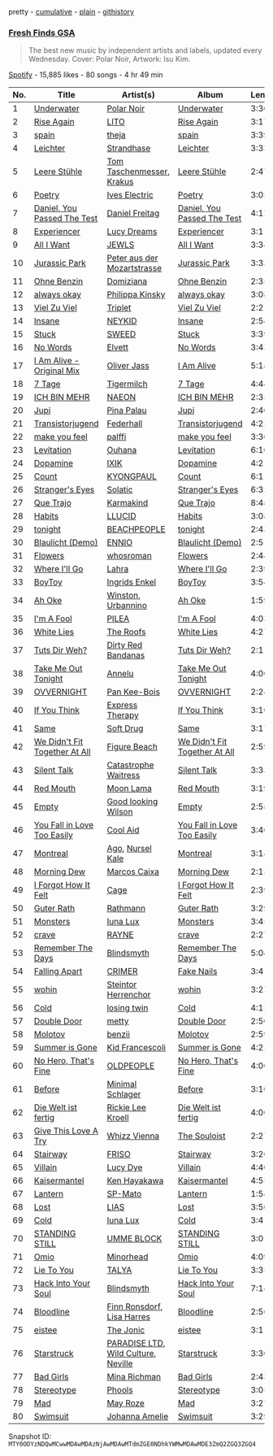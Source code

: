 pretty - [cumulative](/playlists/cumulative/37i9dQZF1DX2ddCYH6QIK5.md) - [plain](/playlists/plain/37i9dQZF1DX2ddCYH6QIK5) - [githistory](https://github.githistory.xyz/mackorone/spotify-playlist-archive/blob/main/playlists/plain/37i9dQZF1DX2ddCYH6QIK5)

### [Fresh Finds GSA](https://open.spotify.com/playlist/37i9dQZF1DX2ddCYH6QIK5)

> The best new music by independent artists and labels, updated every Wednesday\. Cover: Polar Noir, Artwork: Isu Kim.

[Spotify](https://open.spotify.com/user/spotify) - 15,885 likes - 80 songs - 4 hr 49 min

| No. | Title | Artist(s) | Album | Length |
|---|---|---|---|---|
| 1 | [Underwater](https://open.spotify.com/track/3qtLQbYiB5qXIYQdbZxuDf) | [Polar Noir](https://open.spotify.com/artist/1tnj2WqyUP68kpkGorWVxO) | [Underwater](https://open.spotify.com/album/6TH72GNIkdULBcomH1VUf0) | 3:30 |
| 2 | [Rise Again](https://open.spotify.com/track/2RvheiLZEgoDwiHm5BJNhi) | [LITO](https://open.spotify.com/artist/28eWMibpUITBXZVQM0RWnL) | [Rise Again](https://open.spotify.com/album/1G1Tnx8wjroUqia9gdjjrD) | 3:17 |
| 3 | [spain](https://open.spotify.com/track/0ZVuWqJtiM8BJdqyEEta01) | [theja](https://open.spotify.com/artist/38DT4VMpA3qK1UqZgUB9Ag) | [spain](https://open.spotify.com/album/3PaV5GaBkDJ4bDVk0xI328) | 3:39 |
| 4 | [Leichter](https://open.spotify.com/track/43ctRqqjV2eIXiAYLfQGy7) | [Strandhase](https://open.spotify.com/artist/7vtC2BwSc7CwJ634wi23ay) | [Leichter](https://open.spotify.com/album/55fnSAWqSGoobBwAGJHTdn) | 3:33 |
| 5 | [Leere Stühle](https://open.spotify.com/track/5rdmCHX5GPdaOd2nrvGuIq) | [Tom Taschenmesser](https://open.spotify.com/artist/5eXer2CYuU6SCNtMaLXgsd), [Krakus](https://open.spotify.com/artist/2IfllQjp2THw4rYtDExufY) | [Leere Stühle](https://open.spotify.com/album/5a3qCFWxBr79BFc8r6Q7w1) | 2:47 |
| 6 | [Poetry](https://open.spotify.com/track/4C1yb5GEZU5XOWpOLDcxIg) | [Ives Electric](https://open.spotify.com/artist/7ahkPjxXidCSuNDYkoB0kg) | [Poetry](https://open.spotify.com/album/7tgzYyVlzSVuHYDf5jUZ36) | 3:05 |
| 7 | [Daniel, You Passed The Test](https://open.spotify.com/track/22ZyCEPivDvwMG6HwrrO2y) | [Daniel Freitag](https://open.spotify.com/artist/520YNAsP5XkPzlWoeIekgJ) | [Daniel, You Passed The Test](https://open.spotify.com/album/4oISpli0xXeXvWGREjZ9mS) | 4:12 |
| 8 | [Experiencer](https://open.spotify.com/track/3OtAkD3nypkALLtLWZPohS) | [Lucy Dreams](https://open.spotify.com/artist/7x8nHczUKxMXrHv2iYTRJT) | [Experiencer](https://open.spotify.com/album/4ISmR3EneuPIF7tyInEBqE) | 3:11 |
| 9 | [All I Want](https://open.spotify.com/track/0mOOCAjXTjg3rNhqcSQWjA) | [JEWLS](https://open.spotify.com/artist/1Yi3eQibPPyKmO0xXWPcfw) | [All I Want](https://open.spotify.com/album/6LMDALJ7eGqZLxnN6iDeuK) | 3:34 |
| 10 | [Jurassic Park](https://open.spotify.com/track/5OUs1CehWjX1L8ClOM24ep) | [Peter aus der Mozartstrasse](https://open.spotify.com/artist/2d0hWUrMLEnczPs4u8zTmm) | [Jurassic Park](https://open.spotify.com/album/6ROUOgNAM3gJFdADvqBeTK) | 3:33 |
| 11 | [Ohne Benzin](https://open.spotify.com/track/3a0F2N6rXJSibQTp77xH4f) | [Domiziana](https://open.spotify.com/artist/3XZewrXpRQqqCMuUMAIhvN) | [Ohne Benzin](https://open.spotify.com/album/44qXZ6KEzcKrp9E9jaxpH0) | 2:35 |
| 12 | [always okay](https://open.spotify.com/track/70sd0T6eTCowGMu9m1n0mz) | [Philippa Kinsky](https://open.spotify.com/artist/6Ef2HLmifsqFi0VtoeY7C0) | [always okay](https://open.spotify.com/album/33Ps1v8rCTYbZJE2vPk2zF) | 3:08 |
| 13 | [Viel Zu Viel](https://open.spotify.com/track/1qKGHV21b77MwwHc0dlLIc) | [Triplet](https://open.spotify.com/artist/2OmZnboxyFtF1UdRW6YA0k) | [Viel Zu Viel](https://open.spotify.com/album/0Eb3u9j1v7e9B8kng94EVQ) | 2:21 |
| 14 | [Insane](https://open.spotify.com/track/72xlMFeOe5VNKaiEEy7c8b) | [NEYKID](https://open.spotify.com/artist/5XPH2NynN62mIlISHiUnyA) | [Insane](https://open.spotify.com/album/7dJnfT48sFWh3S3svNaIkj) | 2:54 |
| 15 | [Stuck](https://open.spotify.com/track/3d2oVtfkR9fZGIejnA4fY8) | [SWEED](https://open.spotify.com/artist/1gM5MrKbRvvQuG1SShfkVG) | [Stuck](https://open.spotify.com/album/2DukMfm4xFv4wrG5OxnwmJ) | 3:39 |
| 16 | [No Words](https://open.spotify.com/track/1UUABfyFfzCzI0sEhIjiZq) | [Elvett](https://open.spotify.com/artist/4jTcePhvBRxrOONkmpm5WX) | [No Words](https://open.spotify.com/album/06JzNekeAzrc201LYPmBwW) | 3:43 |
| 17 | [I Am Alive \- Original Mix](https://open.spotify.com/track/1CWItV1c3LYMxpbXQL9R22) | [Oliver Jass](https://open.spotify.com/artist/2ODPpeNxF16AvaVFhbo0sy) | [I Am Alive](https://open.spotify.com/album/4HAJI1EAOj8YfvxRweePXg) | 5:18 |
| 18 | [7 Tage](https://open.spotify.com/track/7F63YlipDAEFyCOblvc7gC) | [Tigermilch](https://open.spotify.com/artist/5cFzpoYJedkZeGFUp9pExN) | [7 Tage](https://open.spotify.com/album/6GKVqlZ5ND3BIjzIgEblPB) | 4:44 |
| 19 | [ICH BIN MEHR](https://open.spotify.com/track/0YS0OKO57tCeF4ozTpoHZ5) | [NAEON](https://open.spotify.com/artist/4QnLc5PK7vhBN0Zu6uGA0h) | [ICH BIN MEHR](https://open.spotify.com/album/1E2tSMQNHGAPmVFMTmsBYU) | 2:33 |
| 20 | [Jupi](https://open.spotify.com/track/1VM2xgkPbd8yrHcjnowA7b) | [Pina Palau](https://open.spotify.com/artist/6Ktx4W0UWEkRQKxhkIUFvP) | [Jupi](https://open.spotify.com/album/7pTtpTElpvPfylKrwXokp3) | 2:46 |
| 21 | [Transistorjugend](https://open.spotify.com/track/4dwalsM63ltWUFl77Xg1CX) | [Federhall](https://open.spotify.com/artist/0hxn2iug9XsuD4NUHTbXsR) | [Transistorjugend](https://open.spotify.com/album/2vcZeUlX7IC1C6M8NGWA5o) | 4:22 |
| 22 | [make you feel](https://open.spotify.com/track/7tltcvB3SJcvxq7VCMMmp4) | [palffi](https://open.spotify.com/artist/4htu2hjJJSAVQ8lRpZ07PC) | [make you feel](https://open.spotify.com/album/33uld99180XHljxAhQiPNs) | 3:30 |
| 23 | [Levitation](https://open.spotify.com/track/1UyuCWXxvSOe3mFvYNVIUT) | [Ouhana](https://open.spotify.com/artist/3tVHTq8WIDFyayynQFPKo1) | [Levitation](https://open.spotify.com/album/4kylgjMemfIkxrf7vEP5Gc) | 6:16 |
| 24 | [Dopamine](https://open.spotify.com/track/3BczD0zNsbDGpHZGfmoB7D) | [IXIK](https://open.spotify.com/artist/2swveNUs1U58B8rbKsoMAW) | [Dopamine](https://open.spotify.com/album/2l0sH1SB0Jmg8e2goslpMw) | 4:21 |
| 25 | [Count](https://open.spotify.com/track/0KCUXvUMw40RnLU4ZkkmvM) | [KYONGPAUL](https://open.spotify.com/artist/4zy5g7xdWMP1adk6zGHeVx) | [Count](https://open.spotify.com/album/1yAqz2UJCKzRMpvkVGOmmy) | 6:11 |
| 26 | [Stranger's Eyes](https://open.spotify.com/track/6ZIfLnMw9kOvFmMeN0SCSQ) | [Solatic](https://open.spotify.com/artist/61Lu3t06G6EPp61PovXqfm) | [Stranger's Eyes](https://open.spotify.com/album/6lP9Myva58kIJfmlS2nW9O) | 6:32 |
| 27 | [Que Trajo](https://open.spotify.com/track/7hy0i8SMrtmAL9Vvyudl98) | [Karmakind](https://open.spotify.com/artist/0567GyFPr2AYNJvUp8ImS3) | [Que Trajo](https://open.spotify.com/album/7I1ztAUXa5c68xLrMOUqgy) | 8:48 |
| 28 | [Habits](https://open.spotify.com/track/20eceaGK0pq37HXKgJHd8s) | [LLUCID](https://open.spotify.com/artist/5BqTGVZWyKbcvweUqJj3wg) | [Habits](https://open.spotify.com/album/417BSRQhMWdIbC3X3QfRon) | 3:08 |
| 29 | [tonight](https://open.spotify.com/track/5ekn0rTXRpR5M99v64inDc) | [BEACHPEOPLE](https://open.spotify.com/artist/3OXpCq0ndnIgWu13LKBEba) | [tonight](https://open.spotify.com/album/4kGymfdDrK06vKDsmc30fQ) | 2:43 |
| 30 | [Blaulicht \(Demo\)](https://open.spotify.com/track/7xyljlDai5yU4rDZAC5SkF) | [ENNIO](https://open.spotify.com/artist/6ztKrKekC3nb3nCBoy9HUt) | [Blaulicht \(Demo\)](https://open.spotify.com/album/28DaRBL43ci6YyW1DoyS0L) | 2:51 |
| 31 | [Flowers](https://open.spotify.com/track/6owOP78lODxI05xYo1NX8V) | [whosroman](https://open.spotify.com/artist/7kqS6VG49qXY1Ovq7bV3na) | [Flowers](https://open.spotify.com/album/2PT8sTaxlKnBCsfuBcM4Z7) | 2:44 |
| 32 | [Where I'll Go](https://open.spotify.com/track/0lgtMQlpmeCtJTDacgCxg9) | [Lahra](https://open.spotify.com/artist/3VJmc3ZrfHTausmE3eTwYJ) | [Where I'll Go](https://open.spotify.com/album/4NXOhvkbnsk9QxcHro3xS5) | 2:39 |
| 33 | [BoyToy](https://open.spotify.com/track/0S3GbVZNxPn0eQYB5S1Sz3) | [Ingrids Enkel](https://open.spotify.com/artist/27QSJBIlPVWlH6SymRjBjm) | [BoyToy](https://open.spotify.com/album/2fUyuikrgQ7TkDzK5S4ToD) | 3:54 |
| 34 | [Ah Oke](https://open.spotify.com/track/5LVKCKBN4u37YNFxlq4jen) | [Winston](https://open.spotify.com/artist/0Og6u9uqkO3NQTkblJzdPj), [Urbannino](https://open.spotify.com/artist/4aZt5D61w5uaDQsvWxXC8T) | [Ah Oke](https://open.spotify.com/album/5sZDQSzZ04FC77Eo6NjFAm) | 1:59 |
| 35 | [I'm A Fool](https://open.spotify.com/track/5MIxLEibEixrLZie7I040R) | [PILEA](https://open.spotify.com/artist/0yH0gfszCp7pM0DgGlKvg0) | [I'm A Fool](https://open.spotify.com/album/2A3z69sj0ogwwy7z9ZZuxB) | 4:03 |
| 36 | [White Lies](https://open.spotify.com/track/3plJVEZEsbm6kgvSa4rawM) | [The Roofs](https://open.spotify.com/artist/4AiqOsKSL7r6CyuY4A1Mws) | [White Lies](https://open.spotify.com/album/46bI8wj7xKlTMWzPTZX7ei) | 4:27 |
| 37 | [Tuts Dir Weh?](https://open.spotify.com/track/0trMYgAetwuKs5CKX24Q6n) | [Dirty Red Bandanas](https://open.spotify.com/artist/3wpIMzbP4sia8LbYd8Apl3) | [Tuts Dir Weh?](https://open.spotify.com/album/1AqaJ4bsNR1M0QvVa5kvSN) | 2:11 |
| 38 | [Take Me Out Tonight](https://open.spotify.com/track/5ugsTuNRDfjaiejmQ8GwFL) | [Annelu](https://open.spotify.com/artist/4STMcsAtacU1KB3EOW5M5o) | [Take Me Out Tonight](https://open.spotify.com/album/2l8ESHUuKaQJMdTViuIG1V) | 4:00 |
| 39 | [OVVERNIGHT](https://open.spotify.com/track/3X9RmGEnwmY2w0KOZ22B12) | [Pan Kee\-Bois](https://open.spotify.com/artist/5r7pF6VigZTHyFy5czZKlT) | [OVVERNIGHT](https://open.spotify.com/album/1nYuh5g2D61AC6wWbYXN0e) | 2:24 |
| 40 | [If You Think](https://open.spotify.com/track/2uI5vxaOCdNejEy8SE5O7X) | [Express Therapy](https://open.spotify.com/artist/2eFcn9PqRQDCZBRPNNj0yb) | [If You Think](https://open.spotify.com/album/6CRnauPASqqDYnD0V16e4V) | 3:16 |
| 41 | [Same](https://open.spotify.com/track/53sFjXxqjJKtEnx6zjGYZP) | [Soft Drug](https://open.spotify.com/artist/3T0049arm1wGNbtrzRnwHy) | [Same](https://open.spotify.com/album/5QCjxj0muKSrn493w25hjg) | 3:17 |
| 42 | [We Didn't Fit Together At All](https://open.spotify.com/track/6051tQ7EVkAuRshp4le6Tf) | [Figure Beach](https://open.spotify.com/artist/6qeOvYavIWBYGy0KBmyLoO) | [We Didn't Fit Together At All](https://open.spotify.com/album/5h0iJ7s2AySm2OuZdBirwV) | 2:59 |
| 43 | [Silent Talk](https://open.spotify.com/track/5I77RxtGq8bEvizYJkZM0N) | [Catastrophe Waitress](https://open.spotify.com/artist/6rZskrH9xTAkv5BwgKU4uJ) | [Silent Talk](https://open.spotify.com/album/56SDoKAALX5X1o5heS3RX3) | 3:33 |
| 44 | [Red Mouth](https://open.spotify.com/track/1vP2O98NWgQaxAzuFp39bj) | [Moon Lama](https://open.spotify.com/artist/1BMCfW2OuReO2YuWRIc2SK) | [Red Mouth](https://open.spotify.com/album/1zXzAiAqtLFI0fdrIt1unw) | 3:19 |
| 45 | [Empty](https://open.spotify.com/track/5aKK3JGqHjIU0U0uYmBds3) | [Good looking Wilson](https://open.spotify.com/artist/0SwVcddjYoQCmw7HDyw3iG) | [Empty](https://open.spotify.com/album/3kYpOlzqGnVeoG7mr1pVCB) | 2:58 |
| 46 | [You Fall in Love Too Easily](https://open.spotify.com/track/16dam6afpsO5q8NDwq1z6m) | [Cool Aid](https://open.spotify.com/artist/5eouF3YpHk4ZcPXd2FkaKc) | [You Fall in Love Too Easily](https://open.spotify.com/album/3aTkHvPi6c6C3TGeJ4ChOm) | 3:46 |
| 47 | [Montreal](https://open.spotify.com/track/7EwPMCiJl0awJ15fr2fX4B) | [Ago](https://open.spotify.com/artist/0Lz0C2OokCQS2li0lGD9PE), [Nursel Kale](https://open.spotify.com/artist/27RzGSICZKwAGSvCByitlN) | [Montreal](https://open.spotify.com/album/0DBaidJu3gp8RQ6EJKLxbQ) | 3:14 |
| 48 | [Morning Dew](https://open.spotify.com/track/1LbZGCffeOGXyXEQsUoL2F) | [Marcos Caixa](https://open.spotify.com/artist/2MnrAvsTKE41QWJzhqNmq5) | [Morning Dew](https://open.spotify.com/album/4LUQwWsMRiwJ8KHkpulVgu) | 2:13 |
| 49 | [I Forgot How It Felt](https://open.spotify.com/track/0aIqMOobklLi4xG8yecOtv) | [Cage](https://open.spotify.com/artist/5AcetCgP402g9PqzkcSxNo) | [I Forgot How It Felt](https://open.spotify.com/album/0eVKX8YXYd7GJxmiIxHVJx) | 2:39 |
| 50 | [Guter Rath](https://open.spotify.com/track/1PdbggqDIikGd2BSLh1S0L) | [Rathmann](https://open.spotify.com/artist/7iAcfPZIZ0YmpUmT43RR0G) | [Guter Rath](https://open.spotify.com/album/6pp9PCxaF5jNcLsSyGovtI) | 3:29 |
| 51 | [Monsters](https://open.spotify.com/track/3cjMpTT7ug9qGesYOtFIiR) | [Iuna Lux](https://open.spotify.com/artist/0HNLFWeKZoz8bI9ImJUdLX) | [Monsters](https://open.spotify.com/album/3DH7wdecxZlxvnthIN8MhU) | 3:45 |
| 52 | [crave](https://open.spotify.com/track/0Ah7tw6kn6te3qIiGAOmY6) | [RAYNE](https://open.spotify.com/artist/7qDGLQOhaLJSLkGOpEo1Ld) | [crave](https://open.spotify.com/album/6G1OEjAtmAHNJLcsYHj6CI) | 2:27 |
| 53 | [Remember The Days](https://open.spotify.com/track/4sdxTu5797utDJRFzjGYxa) | [Blindsmyth](https://open.spotify.com/artist/316jj0bjhfXGHGBEraGy7P) | [Remember The Days](https://open.spotify.com/album/2HFfyhihMs8YL7BUdINi2y) | 5:04 |
| 54 | [Falling Apart](https://open.spotify.com/track/2y1H7CxjWOorpoplmKJHtU) | [CRIMER](https://open.spotify.com/artist/6ALv0kb1WQfQbDOna5fLcX) | [Fake Nails](https://open.spotify.com/album/52JHP8MgyTDqhjWMkwLQC1) | 3:41 |
| 55 | [wohin](https://open.spotify.com/track/2sAp8fbeTgikm6dDVsEeiV) | [Steintor Herrenchor](https://open.spotify.com/artist/70OwN96zJa61uhBIPdKgFO) | [wohin](https://open.spotify.com/album/0AJTh9sd8Li8dtRgUXH4Zz) | 3:27 |
| 56 | [Cold](https://open.spotify.com/track/2xomYlwMv6QNYmgrIxGYu7) | [losing twin](https://open.spotify.com/artist/2U8TGx3FbUFKHw2VvM3YYZ) | [Cold](https://open.spotify.com/album/1yWsQH57qeEhCnzQmwyszR) | 4:12 |
| 57 | [Double Door](https://open.spotify.com/track/2jwQdjwp1KTOAVzZQUp0L6) | [metty](https://open.spotify.com/artist/7Db5PkiQYNyku1FZdizAVW) | [Double Door](https://open.spotify.com/album/7gpqk7b3VVkEG3Eb7CTSl0) | 2:50 |
| 58 | [Molotov](https://open.spotify.com/track/7L9Fq96bloKKmU4FwLkpXp) | [benzii](https://open.spotify.com/artist/2v4qy7Tmy7AcIXZuUH4eJ1) | [Molotov](https://open.spotify.com/album/5keRcVDlpPHHa2pUNvGqiv) | 2:59 |
| 59 | [Summer is Gone](https://open.spotify.com/track/42zDdOjb59esXiwAEPkcUZ) | [Kid Francescoli](https://open.spotify.com/artist/2G7QgTep5IsJHGHm1hXygD) | [Summer is Gone](https://open.spotify.com/album/4l0AKMvIPTscaDRKMx20dh) | 4:22 |
| 60 | [No Hero, That's Fine](https://open.spotify.com/track/6zVNF53RfYN5PVcYX6LstN) | [OLDPEOPLE](https://open.spotify.com/artist/3QlJjBsRqZRxSK3BFQEAOi) | [No Hero, That's Fine](https://open.spotify.com/album/7djkSeB0OSaTIJG1REj2A1) | 4:00 |
| 61 | [Before](https://open.spotify.com/track/5fJxla4tIlwi2WBcMdMfgf) | [Minimal Schlager](https://open.spotify.com/artist/0YUu3RelBqv30RqXLKzdP0) | [Before](https://open.spotify.com/album/3kJvjM9qFCKGNAC7cSfd8x) | 3:10 |
| 62 | [Die Welt ist fertig](https://open.spotify.com/track/3LUOcqlu46rIVkRRxJF0mU) | [Rickie Lee Kroell](https://open.spotify.com/artist/2IcGy1brtZ8HGkGB4oUczD) | [Die Welt ist fertig](https://open.spotify.com/album/5nTHiVkexfddhYi4XGT5N1) | 4:00 |
| 63 | [Give This Love A Try](https://open.spotify.com/track/1eg0giS9y2TyjaJLREfUwB) | [Whizz Vienna](https://open.spotify.com/artist/0Rhv7LDt2UHXuVxvuDm7NE) | [The Souloist](https://open.spotify.com/album/0sqrHGOyrnjgkOJd7AAKtN) | 2:27 |
| 64 | [Stairway](https://open.spotify.com/track/5NTAUC6BNDNmpFMharzZaN) | [FRISO](https://open.spotify.com/artist/4xAMTJFCMfH1AZNQexkYEt) | [Stairway](https://open.spotify.com/album/3XY9ZZyInqY9o0oH36l1hf) | 3:26 |
| 65 | [Villain](https://open.spotify.com/track/6QvUhzYIBiuRaMJbm120te) | [Lucy Dye](https://open.spotify.com/artist/43ExVtoWEweRa8s1SlFZUj) | [Villain](https://open.spotify.com/album/1PzmgB0ZiowDNC68xdEWRV) | 4:40 |
| 66 | [Kaisermantel](https://open.spotify.com/track/1ThZOanS72JqrhCCpfOPXo) | [Ken Hayakawa](https://open.spotify.com/artist/28vlaUSHlgk9VhGO3jXgWO) | [Kaisermantel](https://open.spotify.com/album/3WtDALoF3wVFPGhcBBRA7s) | 4:55 |
| 67 | [Lantern](https://open.spotify.com/track/2sToQDhcxwguNcbzFueTVT) | [SP\-Mato](https://open.spotify.com/artist/1UirLyIwdIElsaGCp0W4Ym) | [Lantern](https://open.spotify.com/album/3hq0lmCHxCKFqFaYItuWwz) | 1:54 |
| 68 | [Lost](https://open.spotify.com/track/1sujufWMEC5T0fJtMrB9oN) | [LIAS](https://open.spotify.com/artist/4f9EkDM6aMxoZMPK5nEOiD) | [Lost](https://open.spotify.com/album/5yqrOO3QEqDyV19011HeM7) | 3:56 |
| 69 | [Cold](https://open.spotify.com/track/6X4erYrbt5YC7m9XlTp2KT) | [Iuna Lux](https://open.spotify.com/artist/0HNLFWeKZoz8bI9ImJUdLX) | [Cold](https://open.spotify.com/album/6JqDwyZv90VIEHa0ROTpRw) | 3:41 |
| 70 | [STANDING STILL](https://open.spotify.com/track/55kLVLH2Vzxrx8y5sB2eqA) | [UMME BLOCK](https://open.spotify.com/artist/6o8ur7884OGIluc3crtSAk) | [STANDING STILL](https://open.spotify.com/album/0R56c1K3oM1ZfsMTBR909s) | 3:01 |
| 71 | [Omio](https://open.spotify.com/track/1lSvDlQwPxcAwhHjtePBpN) | [Minorhead](https://open.spotify.com/artist/2FDOvmtiAK4BuVglzeIZXB) | [Omio](https://open.spotify.com/album/4c6FNJfvbkg9MnlYr14ufj) | 4:09 |
| 72 | [Lie To You](https://open.spotify.com/track/6FKIKLy6wDeFgRBpEIRnmh) | [TALYA](https://open.spotify.com/artist/3pERWvcXQcstiJ8KV7IB5B) | [Lie To You](https://open.spotify.com/album/0S6edkCoX4LNC9wm01AmG9) | 3:35 |
| 73 | [Hack Into Your Soul](https://open.spotify.com/track/7aeAQvMddQg6EOb0lQcieC) | [Blindsmyth](https://open.spotify.com/artist/316jj0bjhfXGHGBEraGy7P) | [Hack Into Your Soul](https://open.spotify.com/album/2b0Dy5XRH3H4jH0bzXEGV9) | 7:14 |
| 74 | [Bloodline](https://open.spotify.com/track/2Mq6hoYphVnjy4AjheTNOB) | [Finn Ronsdorf](https://open.spotify.com/artist/1UU94JMdToojxI5Tpqw8Wa), [Lisa Harres](https://open.spotify.com/artist/6HHLb9HeGAK64JXTMok0CC) | [Bloodline](https://open.spotify.com/album/4iQPVQWQ6KF0d7PdKLMw69) | 2:56 |
| 75 | [eistee](https://open.spotify.com/track/44asUX16487NOrnGNM38NK) | [The Jonic](https://open.spotify.com/artist/3izYpw32einCYt01HWarD7) | [eistee](https://open.spotify.com/album/26vtkAaXl1vOoJyVJNAKqI) | 3:11 |
| 76 | [Starstruck](https://open.spotify.com/track/4sVkZ9vP6YZB5R5DU6wfEi) | [PARADISE LTD](https://open.spotify.com/artist/0ahtFYd681pvCSkj1vh8lv), [Wild Culture](https://open.spotify.com/artist/7hayBHpyq0PvgOt9l96hpp), [Neville](https://open.spotify.com/artist/2gt9YfYa9tUbY9grQKYwi1) | [Starstruck](https://open.spotify.com/album/1em3zdpt3gJDntiVRgkpjm) | 3:30 |
| 77 | [Bad Girls](https://open.spotify.com/track/5qCIiZNPywXtfgw4EQRDPd) | [Mina Richman](https://open.spotify.com/artist/0xEoOgwjjJQ9uDS8y1GtEC) | [Bad Girls](https://open.spotify.com/album/7DOmk3H3YwxhYKLDPa0GZ9) | 2:43 |
| 78 | [Stereotype](https://open.spotify.com/track/0yYvXiHJVS4JXTzxpGN1Si) | [Phools](https://open.spotify.com/artist/3gO9eJVnGtHyNcHdSwuuKb) | [Stereotype](https://open.spotify.com/album/5eY93RH1nKwGzsJvln3BqI) | 3:05 |
| 79 | [Mad](https://open.spotify.com/track/682PIF5yaDJ32zxxqusK18) | [May Roze](https://open.spotify.com/artist/3XTrQMCzWBFMGUXlQ94hCa) | [Mad](https://open.spotify.com/album/4zMT8egvuqwvcKuMrmgRoD) | 3:27 |
| 80 | [Swimsuit](https://open.spotify.com/track/7zZcrAmAVkKL1xvHeorQeY) | [Johanna Amelie](https://open.spotify.com/artist/1OVLF0FsXQ3bUlVPNmOP9j) | [Swimsuit](https://open.spotify.com/album/3c0DG8vqU65mDcKoNVhmwo) | 3:29 |

Snapshot ID: `MTY0ODYzNDQwMCwwMDAwMDAzNjAwMDAwMTdmZGE0NDhkYWMwMDAwMDE3ZmQ2ZGQ3ZGQ4`